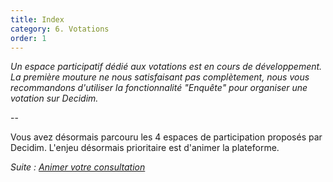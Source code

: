 ```yaml
---
title: Index
category: 6. Votations
order: 1
---
```


*Un espace participatif dédié aux votations est en cours de développement. La première mouture ne nous satisfaisant pas complètement, nous vous recommandons d'utiliser la fonctionnalité "Enquête" pour organiser une votation sur Decidim.*

--

Vous avez désormais parcouru les 4 espaces de participation proposés par Decidim. L'enjeu désormais prioritaire est d'animer la plateforme.

*Suite : [Animer votre consultation]({{site.baseurl}}/7-animation-plateforme/0-index/)*
